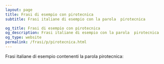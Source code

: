 ```yaml
---
layout: page
title: Frasi di esempio con pirotecnica 
subtitle: Frasi italiane di esempio con la parola  pirotecnica

og_title: Frasi di esempio con pirotecnica 
og_description: Frasi italiane di esempio con la parola  pirotecnica
og_type: website
permalink: /frasi/p/pirotecnica.html
---
```


Frasi italiane di esempio contenenti la parola pirotecnica:



